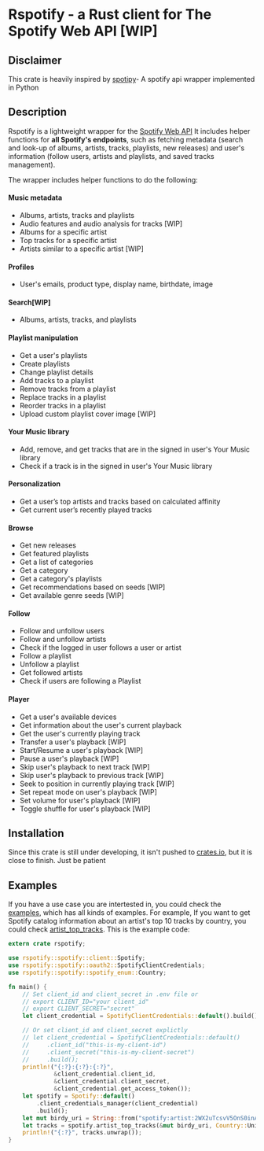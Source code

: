 # Rspotify - a Rust client for The Spotify Web API [WIP]
## Disclaimer
This crate is heavily inspired by [spotipy](https://github.com/plamere/spotipy)-
A spotify api wrapper implemented in Python
## Description
Rspotify is a lightweight wrapper for the [Spotify Web API](https://developer.spotify.com/web-api/) It includes helper functions for
**all Spotify's endpoints**, such as fetching metadata (search and look-up of
albums, artists, tracks, playlists, new releases) and user's information (follow
users, artists and playlists, and saved tracks management).

The wrapper includes helper functions to do the following:

#### Music metadata
- Albums, artists, tracks and playlists
- Audio features and audio analysis for tracks [WIP]
- Albums for a specific artist
- Top tracks for a specific artist
- Artists similar to a specific artist [WIP]

#### Profiles
- User's emails, product type, display name, birthdate, image

#### Search[WIP]
- Albums, artists, tracks, and playlists

#### Playlist manipulation
- Get a user's playlists
- Create playlists
- Change playlist details
- Add tracks to a playlist
- Remove tracks from a playlist
- Replace tracks in a playlist
- Reorder tracks in a playlist
- Upload custom playlist cover image [WIP]

#### Your Music library
- Add, remove, and get tracks that are in the signed in user's Your Music library
- Check if a track is in the signed in user's Your Music library

#### Personalization
- Get a user’s top artists and tracks based on calculated affinity
- Get current user’s recently played tracks

#### Browse
- Get new releases
- Get featured playlists
- Get a list of categories
- Get a category
- Get a category's playlists
- Get recommendations based on seeds [WIP]
- Get available genre seeds [WIP]

#### Follow
- Follow and unfollow users
- Follow and unfollow artists
- Check if the logged in user follows a user or artist
- Follow a playlist
- Unfollow a playlist
- Get followed artists
- Check if users are following a Playlist

#### Player
- Get a user's available devices
- Get information about the user's current playback
- Get the user's currently playing track
- Transfer a user's playback [WIP]
- Start/Resume a user's playback [WIP]
- Pause a user's playback [WIP]
- Skip user's playback to next track [WIP]
- Skip user's playback to previous track [WIP]
- Seek to position in currently playing track [WIP]
- Set repeat mode on user's playback [WIP]
- Set volume for user's playback [WIP]
- Toggle shuffle for user's playback [WIP]

## Installation
Since this crate is still under developing, it isn't pushed to
[crates.io](https://crates.io/), but it is close to finish. Just be patient
## Examples

If you have a use case you are intertested in, you could check the
[examples](./examples), which has all kinds of examples. For example, If you
want to get Spotify catalog information about an artist's top 10 tracks by
country, you could check [artist_top_tracks](./examples/artist_top_tracks). This
is the example code:
``` rust
extern crate rspotify;

use rspotify::spotify::client::Spotify;
use rspotify::spotify::oauth2::SpotifyClientCredentials;
use rspotify::spotify::spotify_enum::Country;

fn main() {
    // Set client_id and client_secret in .env file or
    // export CLIENT_ID="your client_id"
    // export CLIENT_SECRET="secret"
    let client_credential = SpotifyClientCredentials::default().build();

    // Or set client_id and client_secret explictly
    // let client_credential = SpotifyClientCredentials::default()
    //     .client_id("this-is-my-client-id")
    //     .client_secret("this-is-my-client-secret")
    //     .build();
    println!("{:?}:{:?}:{:?}",
             &client_credential.client_id,
             &client_credential.client_secret,
             &client_credential.get_access_token());
    let spotify = Spotify::default()
        .client_credentials_manager(client_credential)
        .build();
    let mut birdy_uri = String::from("spotify:artist:2WX2uTcsvV5OnS0inACecP");
    let tracks = spotify.artist_top_tracks(&mut birdy_uri, Country::UnitedStates);
    println!("{:?}", tracks.unwrap());
}

```


